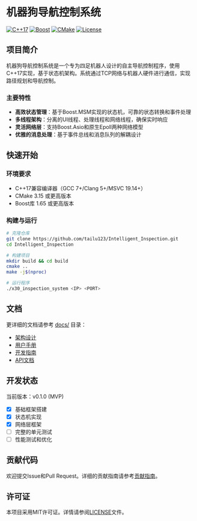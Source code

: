 # 机器狗导航控制系统

[![C++17](https://img.shields.io/badge/C%2B%2B-17-blue.svg)](https://isocpp.org/std/the-standard)
[![Boost](https://img.shields.io/badge/Boost-1.65%2B-orange.svg)](https://www.boost.org/)
[![CMake](https://img.shields.io/badge/CMake-3.15%2B-brightgreen.svg)](https://cmake.org/)
[![License](https://img.shields.io/badge/License-MIT-green.svg)](LICENSE)

## 项目简介

机器狗导航控制系统是一个专为四足机器人设计的自主导航控制程序，使用C++17实现，基于状态机架构。系统通过TCP网络与机器人硬件进行通信，实现路径规划和导航控制。

### 主要特性

- **高效状态管理**：基于Boost.MSM实现的状态机，可靠的状态转换和事件处理
- **多线程架构**：分离的UI线程、处理线程和网络线程，确保实时响应
- **灵活网络层**：支持Boost.Asio和原生Epoll两种网络模型
- **优雅的消息处理**：基于事件总线和消息队列的解耦设计

## 快速开始

### 环境要求

- C++17兼容编译器（GCC 7+/Clang 5+/MSVC 19.14+）
- CMake 3.15 或更高版本
- Boost库 1.65 或更高版本

### 构建与运行

```bash
# 克隆仓库
git clone https://github.com/tailu123/Intelligent_Inspection.git
cd Intelligent_Inspection

# 构建项目
mkdir build && cd build
cmake ..
make -j$(nproc)

# 运行程序
./x30_inspection_system <IP> <PORT>
```

## 文档

更详细的文档请参考 [docs/](docs/) 目录：

- [架构设计](docs/architecture.md)
- [用户手册](docs/user_manual.md)
- [开发指南](docs/developer_guide.md)
- [API文档](docs/api.md)

## 开发状态

当前版本：v0.1.0 (MVP)

- [x] 基础框架搭建
- [x] 状态机实现
- [x] 网络层框架
- [ ] 完整的单元测试
- [ ] 性能测试和优化

## 贡献代码

欢迎提交Issue和Pull Request。详细的贡献指南请参考[贡献指南](docs/contributing.md)。

## 许可证

本项目采用MIT许可证。详情请参阅[LICENSE](LICENSE)文件。
